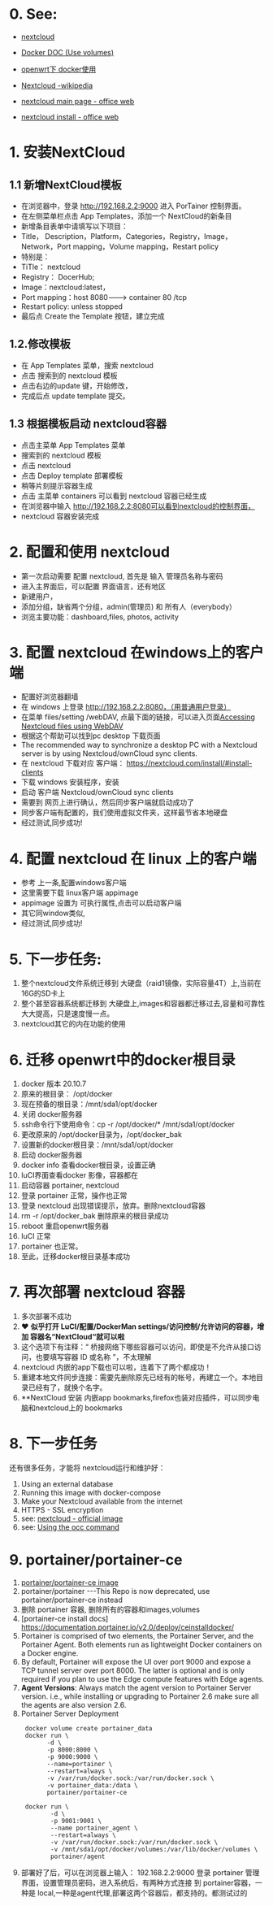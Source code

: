# 0. See:
 - [nextcloud](https://hub.docker.com/_/nextcloud)
 - [Docker DOC (Use volumes)](https://docs.docker.com/storage/volumes/)
 - [openwrt下 docker使用](https://koolshare.cn/thread-180474-1-1.html)
  
 - [Nextcloud -wikipedia](https://en.wikipedia.org/wiki/Nextcloud)
 - [nextcloud main page - office web](https://nextcloud.com/)
 - [nextcloud install - office web](https://nextcloud.com/install/)

# 1. 安装NextCloud
## 1.1 新增NextCloud模板
 - 在浏览器中，登录 http://192.168.2.2:9000  进入 PorTainer 控制界面。
 - 在左侧菜单栏点击 App Templates，添加一个 NextCloud的新条目
 - 新增条目表单中请填写以下项目：
 - Title， Description，Platform，Categories，Registry，Image， Network，Port mapping，Volume mapping，Restart policy 
 - 特别是：
 - TiTle： nextcloud
 - Registry： DocerHub; 
 - Image：nextcloud:latest，
 - Port mapping：host 8080---> container 80 /tcp
 - Restart policy: unless stopped
 - 最后点 Create the Template 按钮，建立完成

## 1.2.修改模板 
- 在 App Templates 菜单，搜索 nextcloud
- 点击 搜索到的 nextcloud 模板
- 点击右边的update 键，开始修改，
- 完成后点 update template  提交。


## 1.3 根据模板启动 nextcloud容器
  - 点击主菜单 App Templates 菜单 
  - 搜索到的 nextcloud 模板
  - 点击 nextcloud 
  - 点击 Deploy template 部署模板
  - 稍等片刻提示容器生成
  - 点击 主菜单 containers 可以看到 nextcloud 容器已经生成
  - 在浏览器中输入 http://192.168.2.2:8080可以看到nextcloud的控制界面，
  - nextcloud 容器安装完成

# 2. 配置和使用 nextcloud
  - 第一次启动需要 配置 nextcloud, 首先是 输入 管理员名称与密码
  - 进入主界面后，可以配置 界面语言，还有地区
  - 新建用户，
  - 添加分组，缺省两个分组，admin(管理员) 和 所有人（everybody）
  - 浏览主要功能：dashboard,files, photos, activity

# 3. 配置 nextcloud 在windows上的客户端
  - 配置好浏览器翻墙
  - 在 windows 上登录  http://192.168.2.2:8080，（用普通用户登录）
  - 在菜单 files/setting /webDAV, 点最下面的链接，可以进入页面[Accessing Nextcloud files using WebDAV](https://docs.nextcloud.com/server/22/user_manual/en/files/access_webdav.html)
  - 根据这个帮助可以找到pc desktop 下载页面
  - The recommended way to synchronize a desktop PC with a Nextcloud server is by using Nextcloud/ownCloud sync clients.
  - 在 nextcloud 下载对应 客户端： https://nextcloud.com/install/#install-clients
  - 下载 windows 安装程序，安装
  - 启动 客户端 Nextcloud/ownCloud sync clients
  - 需要到 网页上进行确认，然后同步客户端就启动成功了
  - 同步客户端有配置的，我们使用虚拟文件夹，这样最节省本地硬盘
  - 经过测试,同步成功!

# 4. 配置 nextcloud 在 linux 上的客户端
   -  参考 上一条,配置windows客户端
   -  这里需要下载 linux客户端 appimage
   -  appimage 设置为 可执行属性,点击可以启动客户端
   -  其它同window类似,
   -  经过测试,同步成功!

# 5. 下一步任务:
  1. 整个nextcloud文件系统迁移到 大硬盘（raid1镜像，实际容量4T）上,当前在16G的SD卡上
  2. 整个甚至容器系统都迁移到 大硬盘上,images和容器都迁移过去,容量和可靠性大大提高，只是速度慢一点。
  3. nextcloud其它的内在功能的使用

# 6. 迁移 openwrt中的docker根目录
  1. docker 版本 20.10.7
  2. 原来的根目录：  /opt/docker
  3. 现在预备的根目录：/mnt/sda1/opt/docker
  4. 关闭 docker服务器 
  5. ssh命令行下使用命令：cp -r /opt/docker/* /mnt/sda1/opt/docker
  6. 更改原来的 /opt/docker目录为，/opt/docker_bak
  7. 设置新的docker根目录：/mnt/sda1/opt/docker
  8. 启动 docker服务器
  9. docker info 查看docker根目录，设置正确
  10. luCI界面查看docker 影像，容器都在
  11. 启动容器 portainer, nextcloud
  12. 登录 portainer 正常，操作也正常
  13. 登录 nextcloud 出现错误提示，放弃。删除nextcloud容器
  14. rm -r /opt/docker_bak 删除原来的根目录成功
  15. reboot 重启openwrt服务器
  16. luCI 正常
  17. portainer 也正常。
  18. 至此，迁移docker根目录基本成功

# 7. 再次部署 nextcloud 容器
  1. 多次部署不成功
  2. ❤️ **似乎打开 LuCI/配置/DockerMan settings/访问控制/允许访问的容器，增加 容器名“NextCloud“就可以啦**
  3. 这个选项下有注释：“	桥接网络下哪些容器可以访问，即使是不允许从接口访问，也要填写容器 ID 或名称 ”，不太理解
  4. nextcloud 内嵌的app下载也可以啦，连着下了两个都成功！
  5. 重建本地文件同步连接：需要先删除原先已经有的帐号，再建立一个。本地目录已经有了，就换个名字。
  6. **NextCloud 安装 内嵌app bookmarks,firefox也装对应插件，可以同步电脑和nextcloud上的 bookmarks

# 8. 下一步任务
   还有很多任务，才能将 nextcloud运行和维护好：
  1. Using an external database
  2. Running this image with docker-compose
  3. Make your Nextcloud available from the internet
  4. HTTPS - SSL encryption
  5. see: [nextcloud - official image](https://hub.docker.com/_/nextcloud)
  6. see: [Using the occ command](https://docs.nextcloud.com/server/latest/admin_manual/configuration_server/occ_command.html)

# 9. portainer/portainer-ce
  1. [portainer/portainer-ce image](https://hub.docker.com/r/portainer/portainer-ce)
  2. portainer/portainer ---This Repo is now deprecated, use portainer/portainer-ce instead
  3. 删除 portainer 容器, 删除所有的容器和images,volumes
  4. [portainer-ce install docs] https://documentation.portainer.io/v2.0/deploy/ceinstalldocker/
  5. Portainer is comprised of two elements, the Portainer Server, and the Portainer Agent. Both elements run as lightweight Docker containers on a Docker engine.
  6. By default, Portainer will expose the UI over port 9000 and expose a TCP tunnel server over port 8000. The latter is optional and is only required if you plan to use the Edge compute features with Edge agents.
  7. **Agent Versions**: Always match the agent version to Portainer Server version. i.e., while installing or upgrading to Portainer 2.6 make sure all the agents are also version 2.6.
  8. Portainer Server Deployment
     ``` 
      docker volume create portainer_data
      docker run \
            -d \
            -p 8000:8000 \
            -p 9000:9000 \
            --name=portainer \
            --restart=always \
            -v /var/run/docker.sock:/var/run/docker.sock \
            -v portainer_data:/data \
            portainer/portainer-ce
         
      docker run \
             -d \
             -p 9001:9001 \
             --name portainer_agent \
             --restart=always \
             -v /var/run/docker.sock:/var/run/docker.sock \
             -v /mnt/sda1/opt/docker/volumes:/var/lib/docker/volumes \
             portainer/agent
     ```
  9. 部署好了后，可以在浏览器上输入：  192.168.2.2:9000 登录 portainer 管理界面，设置管理员密码，进入系统后，有两种方式连接 到 portainer容器，一种是 local,一种是agent代理,部署这两个容器后，都支持的。都测试过的             

        
            
            
            


